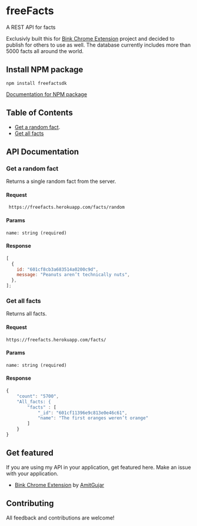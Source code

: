 # freeFacts

A REST API for facts

Exclusivly built this for [Bink Chrome Extension](https://github.com/AmitGujar/Bink-Chrome-Extension) project and decided to publish for others to use as well. The database currently includes more than 5000 facts all around the world.

## Install NPM package

```
npm install freefactsdk
```

[Documentation for NPM package](https://github.com/Amit/freeFactsNPM)

## Table of Contents

- [Get a random fact](#get-a-random-fact).
- [Get all facts](#get-all-facts)

## API Documentation

### Get a random fact

Returns a single random fact from the server.

#### Request

` https://freefacts.herokuapp.com/facts/random`

#### Params

```
name: string (required)

```

#### Response

```javascript
[
  {
    id: "601cf8cb3a683514a0200c9d",
    message: "Peanuts aren’t technically nuts",
  },
];
```

### Get all facts

Returns all facts.

#### Request

`https://freefacts.herokuapp.com/facts/`

#### Params

```
name: string (required)

```

#### Response

```javascript
{
    "count": "5700",
    "All_facts: {
        "facts" : [
            "_id": "601cf11396e9c813e0e46c61",
            "name": "The first oranges weren’t orange"
        ]
    }
}
```

## Get featured

If you are using my API in your application, get featured here.
Make an issue with your application.

- [Bink Chrome Extension](https://chrome.google.com/webstore/detail/hobnhcjgdhdcmgcjlidgcladgdlbpgba) by [AmitGujar](https://github.com/AmitGujar)

## Contributing

All feedback and contributions are welcome!
